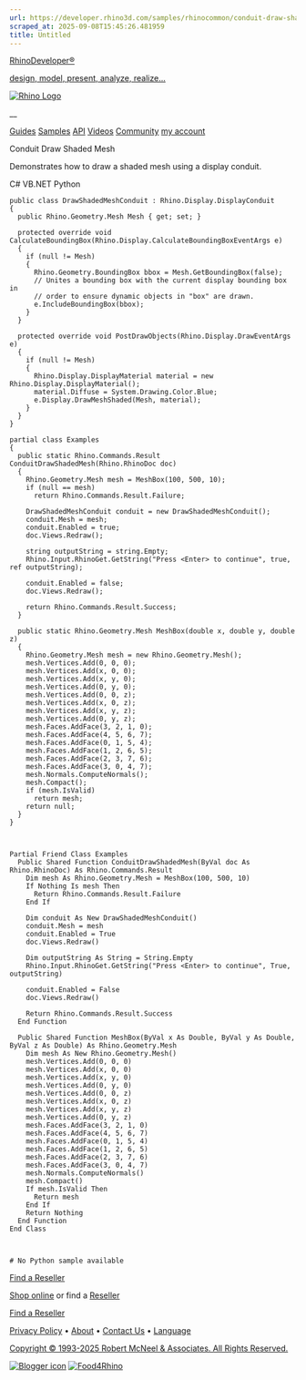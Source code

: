 ```yaml
---
url: https://developer.rhino3d.com/samples/rhinocommon/conduit-draw-shaded-mesh/
scraped_at: 2025-09-08T15:45:26.481959
title: Untitled
---
```


[RhinoDeveloper®](/)

[design, model, present, analyze, realize...](/)

[![Rhino Logo](https://developer.rhino3d.com/images/rhinodevlogo.png)](/)

__

[Guides](https://developer.rhino3d.com/guides)
[Samples](https://developer.rhino3d.com/samples)
[API](https://developer.rhino3d.com/api)
[Videos](https://developer.rhino3d.com/videos)
[Community](https://discourse.mcneel.com/c/rhino-developer) [my account
](https://www.rhino3d.com/my-account/ "Manage your account, licenses, and
teams")

Conduit Draw Shaded Mesh

Demonstrates how to draw a shaded mesh using a display conduit.

C# VB.NET Python

    
    
    public class DrawShadedMeshConduit : Rhino.Display.DisplayConduit
    {
      public Rhino.Geometry.Mesh Mesh { get; set; }
    
      protected override void CalculateBoundingBox(Rhino.Display.CalculateBoundingBoxEventArgs e)
      {
        if (null != Mesh)
        {
          Rhino.Geometry.BoundingBox bbox = Mesh.GetBoundingBox(false);
          // Unites a bounding box with the current display bounding box in
          // order to ensure dynamic objects in "box" are drawn.
          e.IncludeBoundingBox(bbox);
        }
      }
    
      protected override void PostDrawObjects(Rhino.Display.DrawEventArgs e)
      {
        if (null != Mesh)
        {
          Rhino.Display.DisplayMaterial material = new Rhino.Display.DisplayMaterial();
          material.Diffuse = System.Drawing.Color.Blue;
          e.Display.DrawMeshShaded(Mesh, material);
        }
      }
    }
    
    partial class Examples
    {
      public static Rhino.Commands.Result ConduitDrawShadedMesh(Rhino.RhinoDoc doc)
      {
        Rhino.Geometry.Mesh mesh = MeshBox(100, 500, 10);
        if (null == mesh)
          return Rhino.Commands.Result.Failure;
    
        DrawShadedMeshConduit conduit = new DrawShadedMeshConduit();
        conduit.Mesh = mesh;
        conduit.Enabled = true;
        doc.Views.Redraw();
    
        string outputString = string.Empty;
        Rhino.Input.RhinoGet.GetString("Press <Enter> to continue", true, ref outputString);
    
        conduit.Enabled = false;
        doc.Views.Redraw();
    
        return Rhino.Commands.Result.Success;
      }
    
      public static Rhino.Geometry.Mesh MeshBox(double x, double y, double z)
      {
        Rhino.Geometry.Mesh mesh = new Rhino.Geometry.Mesh();
        mesh.Vertices.Add(0, 0, 0);
        mesh.Vertices.Add(x, 0, 0);
        mesh.Vertices.Add(x, y, 0);
        mesh.Vertices.Add(0, y, 0);
        mesh.Vertices.Add(0, 0, z);
        mesh.Vertices.Add(x, 0, z);
        mesh.Vertices.Add(x, y, z);
        mesh.Vertices.Add(0, y, z);
        mesh.Faces.AddFace(3, 2, 1, 0);
        mesh.Faces.AddFace(4, 5, 6, 7);
        mesh.Faces.AddFace(0, 1, 5, 4);
        mesh.Faces.AddFace(1, 2, 6, 5);
        mesh.Faces.AddFace(2, 3, 7, 6);
        mesh.Faces.AddFace(3, 0, 4, 7);
        mesh.Normals.ComputeNormals();
        mesh.Compact();
        if (mesh.IsValid)
          return mesh;
        return null;
      }
    }
    
    
    
    Partial Friend Class Examples
      Public Shared Function ConduitDrawShadedMesh(ByVal doc As Rhino.RhinoDoc) As Rhino.Commands.Result
    	Dim mesh As Rhino.Geometry.Mesh = MeshBox(100, 500, 10)
    	If Nothing Is mesh Then
    	  Return Rhino.Commands.Result.Failure
    	End If
    
    	Dim conduit As New DrawShadedMeshConduit()
    	conduit.Mesh = mesh
    	conduit.Enabled = True
    	doc.Views.Redraw()
    
    	Dim outputString As String = String.Empty
    	Rhino.Input.RhinoGet.GetString("Press <Enter> to continue", True, outputString)
    
    	conduit.Enabled = False
    	doc.Views.Redraw()
    
    	Return Rhino.Commands.Result.Success
      End Function
    
      Public Shared Function MeshBox(ByVal x As Double, ByVal y As Double, ByVal z As Double) As Rhino.Geometry.Mesh
    	Dim mesh As New Rhino.Geometry.Mesh()
    	mesh.Vertices.Add(0, 0, 0)
    	mesh.Vertices.Add(x, 0, 0)
    	mesh.Vertices.Add(x, y, 0)
    	mesh.Vertices.Add(0, y, 0)
    	mesh.Vertices.Add(0, 0, z)
    	mesh.Vertices.Add(x, 0, z)
    	mesh.Vertices.Add(x, y, z)
    	mesh.Vertices.Add(0, y, z)
    	mesh.Faces.AddFace(3, 2, 1, 0)
    	mesh.Faces.AddFace(4, 5, 6, 7)
    	mesh.Faces.AddFace(0, 1, 5, 4)
    	mesh.Faces.AddFace(1, 2, 6, 5)
    	mesh.Faces.AddFace(2, 3, 7, 6)
    	mesh.Faces.AddFace(3, 0, 4, 7)
    	mesh.Normals.ComputeNormals()
    	mesh.Compact()
    	If mesh.IsValid Then
    	  Return mesh
    	End If
    	Return Nothing
      End Function
    End Class
    
    
    
    # No Python sample available
    

  

[Find a Reseller](https://www.rhino3d.com/sales)

[Shop online](https://www.rhino3d.com/store) or find a
[Reseller](https://www.rhino3d.com/sales)

[Find a Reseller](https://www.rhino3d.com/sales)

[Privacy Policy](https://www.rhino3d.com/privacy) •
[About](https://www.rhino3d.com/mcneel/about) • [Contact
Us](https://www.rhino3d.com/mcneel/contact) • [
Language](https://www.rhino3d.com/language "Change to a different region or
language")

[Copyright © 1993-2025 Robert McNeel & Associates. All Rights
Reserved.](https://www.rhino3d.com/mcneel/about)

[](https://www.facebook.com/McNeelRhinoceros/)
[](https://twitter.com/bobmcneel) [](https://www.linkedin.com/groups/75313/)
[](https://www.youtube.com/user/RhinoGuide/videos) [](https://vimeo.com/rhino)
[![Blogger
icon](https://developer.rhino3d.com/images/blogger.svg)](http://blog.rhino3d.com/)
[![Food4Rhino](https://developer.rhino3d.com/images/f4r_icon_01.svg)](https://www.food4rhino.com)

